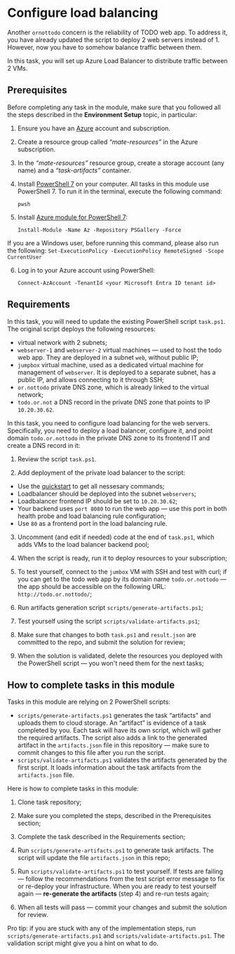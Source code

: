 # Configure load balancing

Another `ornottodo` concern is the reliability of TODO web app. To address it, you have already updated the script to deploy 2 web servers instead of 1. However, now you have to somehow balance traffic between them.

In this task, you will set up Azure Load Balancer to distribute traffic between 2 VMs. 

## Prerequisites

Before completing any task in the module, make sure that you followed all the steps described in the **Environment Setup** topic, in particular: 

1. Ensure you have an [Azure](https://azure.microsoft.com/en-us/free/) account and subscription.

2. Create a resource group called *“mate-resources”* in the Azure subscription.

3. In the *“mate-resources”* resource group, create a storage account (any name) and a *“task-artifacts”* container.

4. Install [PowerShell 7](https://learn.microsoft.com/en-us/powershell/scripting/install/installing-powershell?view=powershell-7.4) on your computer. All tasks in this module use PowerShell 7. To run it in the terminal, execute the following command: 
    ```
    pwsh
    ```

5. Install [Azure module for PowerShell 7](https://learn.microsoft.com/en-us/powershell/azure/install-azure-powershell?view=azps-11.3.0): 
    ```
    Install-Module -Name Az -Repository PSGallery -Force
    ```
If you are a Windows user, before running this command, please also run the following: 
    ```
    Set-ExecutionPolicy -ExecutionPolicy RemoteSigned -Scope CurrentUser
    ```

6. Log in to your Azure account using PowerShell:
    ```
    Connect-AzAccount -TenantId <your Microsoft Entra ID tenant id>
    ```

## Requirements

In this task, you will need to update the existing PowerShell script `task.ps1`. The original script deploys the following resources: 

- virtual network with 2 subnets;
- `webserver-1` and `webserver-2` virtual machines — used to host the todo web app. They are deployed in a subnet `web`, without public IP;
- `jumpbox` virtual machine, used as a dedicated virtual machine for management of `webserver`. It is deployed to a separate subnet, has a public IP, and allows connecting to it through SSH; 
- `or.nottodo` private DNS zone, which is already linked to the virtual network;
- `todo.or.not` a DNS record in the private DNS zone that points to IP `10.20.30.62`.

In this task, you need to configure load balancing for the web servers. Specifically, you need to deploy a load balancer, configure it, and point domain `todo.or.nottodo` in the private DNS zone to its frontend IT and create a DNS record in it: 

1. Review the script `task.ps1`.  

2. Add deployment of the private load balancer to the script: 

- Use the [quickstart](https://learn.microsoft.com/en-us/azure/load-balancer/quickstart-load-balancer-standard-internal-powershell#create-load-balancer) to get all nessesary commands;
- Loadbalancer should be deployed into the subnet `webservers`;
- Loadbalancer frontend IP should be set to `10.20.30.62`;
- Your backend uses `port 8080` to run the web app — use this port in both health probe and load balancing rule configuration;
- Use `80` as a frontend port in the load balancing rule.

3. Uncomment (and edit if needed) code at the end of `task.ps1`, which adds VMs to the load balancer backend pool;

4. When the script is ready, run it to deploy resources to your subscription;

5. To test yourself, connect to the `jumbox` VM with SSH and test with curl; if you can get to the todo web app by its domain name `todo.or.nottodo` — the app should be accessible on the following URL: `http://todo.or.nottodo/`; 

6. Run artifacts generation script `scripts/generate-artifacts.ps1`;

7. Test yourself using the script `scripts/validate-artifacts.ps1`;

8. Make sure that changes to both `task.ps1` and `result.json` are committed to the repo, and submit the solution for review; 

9. When the solution is validated, delete the resources you deployed with the PowerShell script — you won't need them for the next tasks;


## How to complete tasks in this module 

Tasks in this module are relying on 2 PowerShell scripts: 

- `scripts/generate-artifacts.ps1` generates the task “artifacts” and uploads them to cloud storage. An “artifact” is evidence of a task completed by you. Each task will have its own script, which will gather the required artifacts. The script also adds a link to the generated artifact in the `artifacts.json` file in this repository — make sure to commit changes to this file after you run the script. 
- `scripts/validate-artifacts.ps1` validates the artifacts generated by the first script. It loads information about the task artifacts from the `artifacts.json` file.

Here is how to complete tasks in this module:

1. Clone task repository;

2. Make sure you completed the steps, described in the Prerequisites section;

3. Complete the task described in the Requirements section;

4. Run `scripts/generate-artifacts.ps1` to generate task artifacts. The script will update the file `artifacts.json` in this repo;

5. Run `scripts/validate-artifacts.ps1` to test yourself. If tests are failing — follow the recommendations from the test script error message to fix or re-deploy your infrastructure. When you are ready to test yourself again — **re-generate the artifacts** (step 4) and re-run tests again; 

6. When all tests will pass — commit your changes and submit the solution for review. 

Pro tip: if you are stuck with any of the implementation steps, run `scripts/generate-artifacts.ps1` and `scripts/validate-artifacts.ps1`. The validation script might give you a hint on what to do.  
